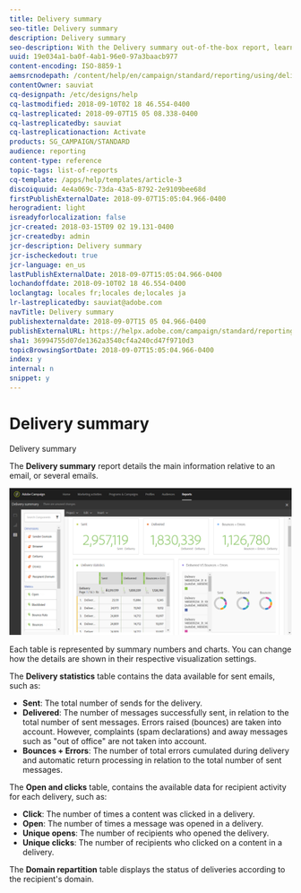 ```yaml
---
title: Delivery summary
seo-title: Delivery summary
description: Delivery summary
seo-description: With the Delivery summary out-of-the-box report, learn about your deliveries statistics, such as number of sends, bounces and opens.
uuid: 19e034a1-ba0f-4ab1-96e0-97a3baacb977
content-encoding: ISO-8859-1
aemsrcnodepath: /content/help/en/campaign/standard/reporting/using/delivery-summary
contentOwner: sauviat
cq-designpath: /etc/designs/help
cq-lastmodified: 2018-09-10T02 18 46.554-0400
cq-lastreplicated: 2018-09-07T15 05 08.338-0400
cq-lastreplicatedby: sauviat
cq-lastreplicationaction: Activate
products: SG_CAMPAIGN/STANDARD
audience: reporting
content-type: reference
topic-tags: list-of-reports
cq-template: /apps/help/templates/article-3
discoiquuid: 4e4a069c-73da-43a5-8792-2e9109bee68d
firstPublishExternalDate: 2018-09-07T15:05:04.966-0400
herogradient: light
isreadyforlocalization: false
jcr-created: 2018-03-15T09 02 19.131-0400
jcr-createdby: admin
jcr-description: Delivery summary
jcr-ischeckedout: true
jcr-language: en_us
lastPublishExternalDate: 2018-09-07T15:05:04.966-0400
lochandoffdate: 2018-09-10T02 18 46.554-0400
loclangtag: locales fr;locales de;locales ja
lr-lastreplicatedby: sauviat@adobe.com
navTitle: Delivery summary
publishexternaldate: 2018-09-07T15 05 04.966-0400
publishExternalURL: https://helpx.adobe.com/campaign/standard/reporting/using/delivery-summary.html
sha1: 36994755d07de1362a3540cf4a240cd47f9710d3
topicBrowsingSortDate: 2018-09-07T15:05:04.966-0400
index: y
internal: n
snippet: y
---
```


# Delivery summary

Delivery summary

The **Delivery summary** report details the main information relative to an email, or several emails.

![](assets/campaign_reports_1.png)

Each table is represented by summary numbers and charts. You can change how the details are shown in their respective visualization settings.

The **Delivery statistics** table contains the data available for sent emails, such as:

* **Sent**: The total number of sends for the delivery.
* **Delivered**: The number of messages successfully sent, in relation to the total number of sent messages. Errors raised (bounces) are taken into account. However, complaints (spam declarations) and away messages such as "out of office" are not taken into account.
* **Bounces + Errors**: The number of total errors cumulated during delivery and automatic return processing in relation to the total number of sent messages.

The **Open and clicks** table, contains the available data for recipient activity for each delivery, such as:

* **Click**: The number of times a content was clicked in a delivery.
* **Open**: The number of times a message was opened in a delivery.
* **Unique opens**: The number of recipients who opened the delivery.
* **Unique clicks**: The number of recipients who clicked on a content in a delivery.

The **Domain repartition** table displays the status of deliveries according to the recipient's domain.
